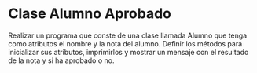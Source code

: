 # Clase Alumno Aprobado

Realizar un programa que conste de una clase llamada Alumno que tenga como atributos el nombre y la nota del alumno. 
Definir los métodos para inicializar sus atributos, imprimirlos y mostrar un mensaje con el resultado de la nota y si ha aprobado o no. 